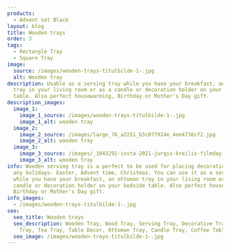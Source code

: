 ```yaml
---
products:
  - Advent set Black
layout: blog
title: Wooden trays
order: 3
tags:
  - Rectangle Tray
  - Square Tray
image:
  source: /images/wooden-trays-titulbilde-1-.jpg
  alt: Wooden tray
description: Usable as a serving tray while you have your breakfast, an ottoman
  tray in your living room or as a candle or decoration holder on your bedside
  table. Also perfect housewarming, Birthday or Mother's Day gift.
description_images:
  image_1:
    image_1_source: /images/wooden-trays-titulbilde-1-.jpg
    image_1_alt: wooden tray
  image_2:
    image_2_source: /images/large_76_a2251_b3c07f924e_4ee4736cf2.jpg
    image_2_alt: wooden tray
  image_3:
    image_3_source: /images/_1043292-insta-2021-jurgis-kreilis-filmday.lv-1-.jpg
    image_3_alt: wooden tray
info: Wooden serving tray is a perfect to be used for placing decorations for
  any holidays- Easter, Advent time, Christmas. You can use it as a serving tray
  while you have your breakfast, an ottoman tray in your living room or as a
  candle or decoration holder on your bedside table. Also perfect housewarming,
  Birthday or Mother's Day gift.
info_images:
  - /images/wooden-trays-titulbilde-1-.jpg
seo:
  seo_title: Wooden trays
  seo_description: Wooden Tray, Wood Tray, Serving Tray, Decorative Tray, Table
    Tray, Tea Tray, Table Decor, Ottoman Tray, Candle Tray, Coffee Table Tray
  seo_image: /images/wooden-trays-titulbilde-1-.jpg
---
```

